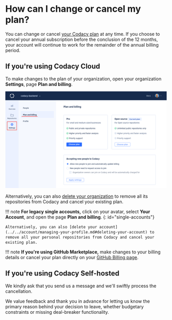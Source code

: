 # How can I change or cancel my plan?

You can change or cancel [your Codacy plan](https://www.codacy.com/pricing) at any time. If you choose to cancel your annual subscription before the conclusion of the 12 months, your account will continue to work for the remainder of the annual billing period.

## If you're using Codacy Cloud

To make changes to the plan of your organization, open your organization **Settings**, page **Plan and billing**.

![Plan and billing for organizations](images/organization-plan-billing.png)

Alternatively, you can also [delete your organization](../../organizations/what-are-synced-organizations.md#deleting-an-organization) to remove all its repositories from Codacy and cancel your existing plan.

!!! note
    **For legacy single accounts,** click on your avatar, select **Your Account**, and open the page **Plan and billing**.
    {: id="single-accounts"}

    Alternatively, you can also [delete your account](../../account/managing-your-profile.md#deleting-your-account) to remove all your personal repositories from Codacy and cancel your existing plan.

!!! note
    **If you're using GitHub Marketplace,** make changes to your billing details or cancel your plan directly on your [GitHub Billing page](https://github.com/settings/billing).

## If you're using Codacy Self-hosted

We kindly ask that you send us a message and we'll swiftly process the cancellation.

We value feedback and thank you in advance for letting us know the primary reason behind your decision to leave, whether budgetary constraints or missing deal-breaker functionality.
